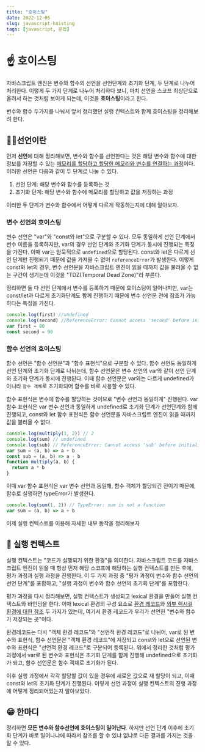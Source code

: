 ```yaml
---
title: "호이스팅"
date: 2022-12-05
slug: javascript-hoisting
tags: [javascript, 문법]
---
```


# ☝ 호이스팅

자바스크립트 엔진은 변수와 함수의 선언을 선언단계와 초기화 단계, 두 단계로 나누어 처리한다. 이렇게 두 가지 단계로 나누어 처리하다 보니, 마치 선언을 스코프 최상단으로 올려서 하는 것처럼 보이게 되는데, 이것을 **호이스팅**이라고 한다.

변수와 함수 두가지를 나눠서 앞서 정리했던 실행 컨텍스트와 함께 호이스팅을 정리해보려 한다.

## 🙋‍♂️선언이란

먼저 **선언**에 대해 정리해보면, 변수와 함수를 선언한다는 것은 해당 변수와 함수에 대한 정보를 저장할 수 있는 <u> 메모리를 할당하고 할당한 메모리와 변수를 연결하는 과정</u>이다. 이러한 선언은 다음과 같이 두 단계로 나눌 수 있다.

1. 선언 단계: 해당 변수와 함수를 등록하는 것
2. 초기화 단계: 해당 변수와 함수에 메모리를 할당하고 값을 저장하는 과정

이러한 두 단계가 변수와 함수에서 어떻게 다르게 작동하는지에 대해 알아보자.

### 변수 선언의 호이스팅

변수 선언은 "var"와 "const와 let"으로 구분할 수 있다. 모두 동일하게 선언 단계에서 변수 이름을 등록하지만, var의 경우 선언 단계와 초기화 단계가 동시에 진행되는 특징을 가진다. 이때 var는 암묵적으로 `undefined`으로 할당된다. const와 let은 다르게 선언 단계만 진행되기 때문에 값을 가져올 수 없어 `referenceError`가 발생한다. 이렇게 const와 let의 경우, 변수 선언문을 자바스크립트 엔진이 읽을 때까지 값을 불러올 수 없는 구간이 생기는데 이것을 "TDZ(Temporal Dead Zone)"라 부른다.

정리하면 둘 다 선언 단계에서 변수를 등록하기 때문에 호이스팅이 일어나지만, var는 const/let과 다르게 초기화단계도 함께 진행하기 때문에 변수 선언문 전에 참조가 가능하다는 특징을 가진다.

```javascript
console.log(first) //undefined
console.log(second) //ReferenceError: Cannot access 'second' before initialization
var first = 80
const second = 90
```

### 함수 선언의 호이스팅

함수 선언은 "함수 선언문"과 "함수 표현식"으로 구분할 수 있다. 함수 선언도 동일하게 선언 단계와 초기화 단계로 나뉘는데, 함수 선언문은 변수 선언의 var와 같이 선언 단계와 초기화 단계가 동시에 진행된다. 이때 함수 선언문은 var와는 다르게 undefined가 아니라 `함수 객체`로 초기화되어 함수를 바로 사용할 수 있다.

함수 표현식은 변수에 함수를 할당하는 것이므로 "변수 선언과 동일하게" 진행된다. var 함수 표현식은 var 변수 선언과 동일하게 undefined로 초기화 단계가 선언단계와 함께 진행되고, const와 let 함수 표현식은 함수 선언문을 자바스크립트 엔진이 읽을 때까지 값을 불러올 수 없다.

```javascript
console.log(multiply(1, 2)) // 2
console.log(sum) // undefined
console.log(sub) // ReferenceError: Cannot access 'sub' before initialization
var sum = (a, b) => a + b
const sub = (a, b) => a - b
function multiply(a, b) {
  return a * b
}
```

이때 var 함수 표현식은 var 변수 선언과 동일해, 함수 객체가 할당되긴 전이기 때문에, 함수로 실행하면 typeError가 발생한다.

```javascript
console.log(sum(1, 2)) // TypeError: sum is not a function
var sum = (a, b) => a + b
```

이제 실행 컨텍스트를 이용해 자세한 내부 동작을 정리해보자

## 📰 실행 컨텍스트

실행 컨텍스트는 "코드가 실행되기 위한 환경"을 의미한다. 자바스크립트 코드를 자바스크립트 엔진이 읽을 때 항상 먼저 해당 스코프에 해당하는 실행 컨텍스트를 만든 후에, 평가 과정과 실행 과정을 진행한다. 이 두 가지 과정 중 "평가 과정이 변수와 함수 선언의 선언 단계"를 포함하고, "실행 과정이 변수와 함수 선언의 초기화 단계"를 포함한다.

평가 과정을 다시 정리해보면, 실행 컨텍스트가 생성되고 lexical 환경을 만들어 실행 컨텍스트와 바인딩을 한다. 이때 lexical 환경의 구성 요소로 <u>환경 레코드</u>와 <u>외부 렉시컬 환경에 대한 참조</u> 두 가지가 있는데, 여기서 환경 레코드가 우리가 선언한 "변수와 함수가 저장되는 곳"이다.

환경레코드는 다시 "객체 환경 레코드"와 "선언적 환경 레코드"로 나뉘어, var로 된 변수와 표현식, 함수 선언문은 "객체 환경 레코드"에 저장되고 const와 let으로 선언된 변수와 표현식은 "선언적 환경 레코드"로 구분되어 등록된다. 위에서 정리한 것처럼 평가 과정에서 var로 된 변수와 표현식은 초기화 단계를 함께 진행해 undefined으로 초기화가 되고, 함수 선언문은 함수 객체로 초기화가 된다.

이후 실행 과정에서 각각 할당할 값이 있을 경우에 새로운 값으로 재 할당이 되고, 이때 const와 let의 초기화 단계가 진행된다. 이렇게 선언 과정이 실행 컨텍스트의 진행 과정에 어떻게 정리되어있는지 알아보았다.

## 😁 한마디

정리하면 **모든 변수와 함수선언에 호이스팅이 일어난다**. 하지만 선언 단계 이후에 초기화 단계가 바로 일어나냐에 따라서 참조를 할 수 있냐 없냐로 다른 결과를 가지는 것을 알 수 있다.
